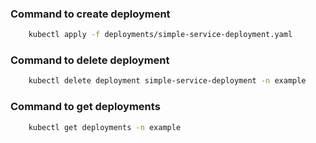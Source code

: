 ### Command to create deployment
```bash  
    kubectl apply -f deployments/simple-service-deployment.yaml
```
### Command to delete deployment
```bash
    kubectl delete deployment simple-service-deployment -n example
```
### Command to get deployments
```bash
    kubectl get deployments -n example 
```
